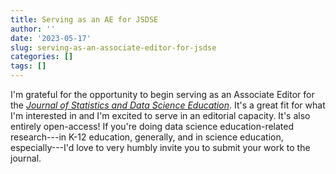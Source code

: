 ```yaml
---
title: Serving as an AE for JSDSE
author: ''
date: '2023-05-17'
slug: serving-as-an-associate-editor-for-jsdse
categories: []
tags: []
---
```


I'm grateful for the opportunity to begin serving as an Associate Editor for the [*Journal of Statistics and Data Science Education*](https://www.tandfonline.com/journals/ujse21). It's a great fit for what I'm interested in and I'm excited to serve in an editorial capacity. It's also entirely open-access! If you're doing data science education-related research---in K-12 education, generally, and in science education, especially---I'd love to very humbly invite you to submit your work to the journal.